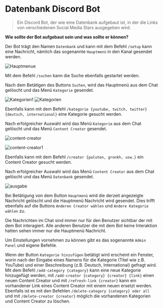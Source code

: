# Datenbank Discord Bot
>Ein Discord Bot, der wie eine Datenbank aufgebaut ist, in der die Links von verschiedenen Social Media Stars ausgegeben wird.


**Wie sollte der Bot aufgebaut sein und was sollte er können?**

Der Bot trägt den Namen ```Datenbank``` und kann mit dem Befehl ```/setup``` kann eine Nachricht, nämlich das sogenannte ```Hauptmenü``` in den Kanal gesendet werden.

![Hauptmenue](https://user-images.githubusercontent.com/122997603/213225467-5175aaaf-89a8-4f8e-9e9d-04a582edb1f0.png)

Mit dem Befehl ```/suchen``` kann die Suche ebenfalls gestartet werden.


Nach dem Betätigen des Buttons ```Suchen```, wird das Hauptmenü aus dem Chat gelöscht und das Menü ```Kategorie``` gesendet.

![Kategorien1](https://user-images.githubusercontent.com/122997603/213277434-446bdc5f-b5ea-4226-8537-72eb19adf6e0.png)
![Kategorien](https://user-images.githubusercontent.com/122997603/213273934-61157ac8-5821-48d7-ab91-e45e0cf85e88.png)

Ebenfalls kann mit dem Befehl ```/kategorie {youtube, twitch, twitter} {deutsch, international}``` eine Kategorie gesucht werden.

Nach erfolgreicher Auswahl wird das Menü ```Kategorie``` aus dem Chat gelöscht und das Menü ```Content Creator``` gesendet.

![content-creator](https://user-images.githubusercontent.com/122997603/213274118-9ab44a72-5d3d-4fab-bc1c-a939f004770e.png)

![content-creator1](https://user-images.githubusercontent.com/122997603/213278769-6bbf8a84-a7f3-48ce-875e-aa45dae63879.png)

Ebenfalls kann mit dem Befehl ```/creator {paluten, gronkh, usw.}``` ein Content Creator gesucht werden.

Nach erfolgreicher Auswahl wird das Menü ```Content Creator``` aus dem Chat gelöscht und das Menü ```Datenbank``` gesendet.

![ausgabe](https://user-images.githubusercontent.com/122997603/213277713-fba88c2f-3abf-4c7a-a9b7-229a65e1dd07.png)

Bei Betätigung von dem Button ```Hauptmenü``` wird die derzeit angezeigte Nachricht gelöscht und die Hauptmenü Nachricht wird gesendet.
Dies trifft ebenfalls auf die Buttons ```Anderen Creator wählen``` und ```Andere Kategorie wählen``` zu.

Die Nachrichten im Chat sind immer nur für den Benutzer sichtbar der mit dem Bot interagiert. Alle anderen Benutzer die mit dem Bot keine Interaktion hatten sehen immer nur die Hauptmenü Nachricht.

Um Einstellungen vornehmen zu können gibt es das sogenannte ```Admin Panel``` und eigene Befehle.

Wenn der Button ```Kategorie hinzufügen``` betätigt wird erscheint ein Fenster, worin nach der Eingabe eines Namens für die Kategorie (Titel wie z.B. YouTube) und einer Beschreibung (z.B. Deutsch, International) gefragt wird.
Mit dem Befehl ```/add-category {category}``` kann eine neue Kategorie hinzugefügt werden, mit ```/add-creator {category} {creator} {link}``` einen neuen Content Creator und mit ```/refresh-link {creator}``` kann ein vorhandener Link eines Content Creator mit einem neuen ersetzt werden.
Ebenfalls ist es mit den Befehlen ```/delete-category {category} oder all``` und mit ```/delete-creator {creator}``` möglich die vorhandenen Kategorien und Content Creator zu löschen.
